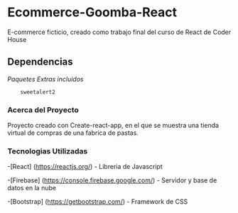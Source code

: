 # Ecommerce-Goomba-React 

E-commerce ficticio, creado como trabajo final del curso de React de Coder House

## Dependencias 

_Paquetes Extras incluidos_
```
    sweetalert2

```

### Acerca del Proyecto 

Proyecto creado con Create-react-app, en el que se muestra una tienda virtual 
de compras de una fabrica de pastas.

### Tecnologias Utilizadas 

-[React] (https://reactjs.org/) - Libreria de Javascript

-[Firebase] (https://console.firebase.google.com/) - Servidor y base de datos
en la nube

-[Bootstrap] (https://getbootstrap.com/) - Framework de CSS


